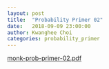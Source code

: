 ```yaml
---
layout: post
title:  "Probability Primer 02"
date:   2018-09-09 23:00:00
author: Kwanghee Choi
categories: probability_primer
---
```


[monk-prob-primer-02.pdf](/assets/pdfs/monk-prob-primer-02.pdf)
<div width="100%" style="padding-bottom:130%; display:block; position: relative;">
<object data="/assets/pdfs/monk-prob-primer-02.pdf" type="application/pdf" width="100%" height="100%" style="position:absolute;"/>
</div>
